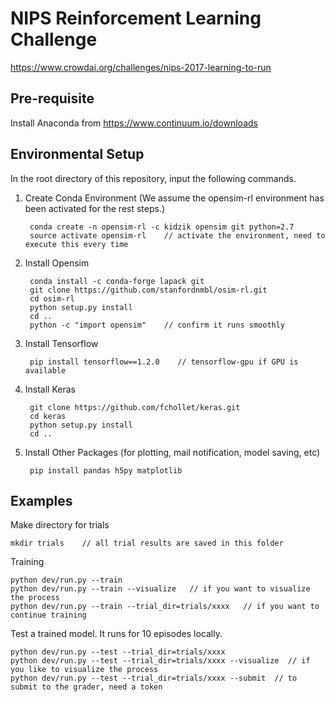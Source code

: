 NIPS Reinforcement Learning Challenge
==========================
https://www.crowdai.org/challenges/nips-2017-learning-to-run


Pre-requisite
--------

Install Anaconda from https://www.continuum.io/downloads


Environmental Setup
--------
In the root directory of this repository, input the following commands.

1. Create Conda Environment (We assume the opensim-rl environment has been activated for the rest steps.)

        conda create -n opensim-rl -c kidzik opensim git python=2.7
        source activate opensim-rl    // activate the environment, need to execute this every time

2. Install Opensim

        conda install -c conda-forge lapack git
        git clone https://github.com/stanfordnmbl/osim-rl.git
        cd osim-rl
        python setup.py install
        cd ..
        python -c "import opensim"    // confirm it runs smoothly

3. Install Tensorflow

        pip install tensorflow==1.2.0    // tensorflow-gpu if GPU is available

4. Install Keras

        git clone https://github.com/fchollet/keras.git
        cd keras
        python setup.py install
        cd ..

5. Install Other Packages (for plotting, mail notification, model saving, etc)

        pip install pandas h5py matplotlib

Examples
--------

Make directory for trials

    mkdir trials    // all trial results are saved in this folder

Training

    python dev/run.py --train
    python dev/run.py --train --visualize   // if you want to visualize the process
    python dev/run.py --train --trial_dir=trials/xxxx   // if you want to continue training

Test a trained model. It runs for 10 episodes locally.

    python dev/run.py --test --trial_dir=trials/xxxx
    python dev/run.py --test --trial_dir=trials/xxxx --visualize  // if you like to visualize the process
    python dev/run.py --test --trial_dir=trials/xxxx --submit  // to submit to the grader, need a token
